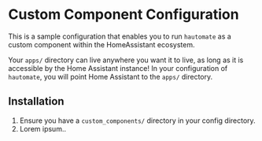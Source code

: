 # Custom Component Configuration

This is a sample configuration that enables you to run `hautomate` as a custom
component within the HomeAssistant ecosystem.

Your `apps/` directory can live anywhere you want it to live, as long as it is
accessible by the Home Assistant instance! In your configuration of
`hautomate`, you will point Home Assistant to the `apps/` directory.

## Installation

 1. Ensure you have a `custom_components/` directory in your config directory.
 2. Lorem ipsum..

